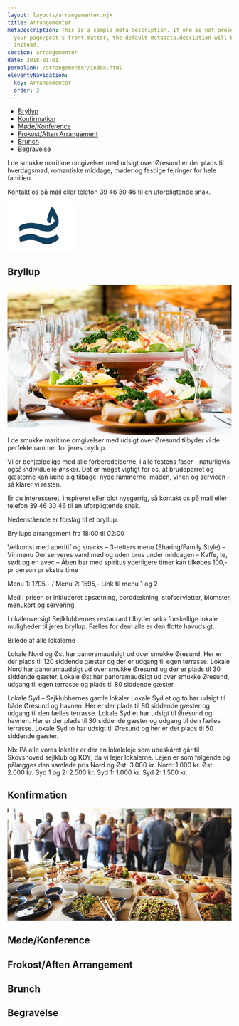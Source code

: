 ```yaml
---
layout: layouts/arrangementer.njk
title: Arrangementer
metaDescription: This is a sample meta description. If one is not present in
  your page/post's front matter, the default metadata.desciption will be used
  instead.
section: arrangementer
date: 2018-01-01
permalink: /arrangementer/index.html
eleventyNavigation:
  key: Arrangementer
  order: 3
---
```


<div class="page-links">
  <ul>
    <li><a href="#bryllup">Bryllyp</a></li>
    <li><a href="#konfirmation">Konfirmation</a></li>
    <li><a href="#konference">Møde/Konference</a></li>
    <li><a href="#arrangement">Frokost/Aften Arrangement</a></li>
    <li><a href="#brunch">Brunch</a></li>
    <li><a href="#begravelse">Begravelse</a></li>
  </ul>
</div>

I de smukke maritime omgivelser med udsigt over Øresund er der plads til hverdagsmad, romantiske middage, møder og festlige fejringer for hele familien. 

Kontakt os på mail eller telefon 39 46 30 46 til en uforpligtende snak. 


![](/static/img/logo_wave_blue-0.1x.jpg)

<h2 id="bryllup">Bryllup</h2>

![](/static/img/bryllup.jpeg)
I de smukke maritime omgivelser med udsigt over Øresund tilbyder vi de perfekte rammer for jeres bryllup. 

Vi er behjælpelige med alle forberedelserne, i alle festens faser - naturligvis også individuelle ønsker. Det er meget vigtigt for os, at brudeparret og gæsterne kan læne sig tilbage, nyde rammerne, maden, vinen og servicen – så klarer vi resten.

Er du interesseret, inspireret eller blot nysgerrig, så kontakt os på mail eller telefon 39 46 30 46 til en uforpligtende snak. 

Nedenstående er forslag til et bryllup. 


Bryllups arrangement fra 18:00 til 02:00

Velkomst med aperitif og snacks
–
3-retters menu (Sharing/Family Style)
–
Vinmenu
Der serveres vand med og uden brus under middagen
–
Kaffe, te, sødt og en avec
–
Åben bar med spiritus 
yderligere timer kan tilkøbes 100,- pr person pr ekstra time

Menu 1: 1795,- / Menu 2: 1595,- Link til menu 1 og 2

Med i prisen er inkluderet opsætning, borddækning, stofservietter, blomster, menukort og servering.

Lokaleoversigt
Sejlklubbernes restaurant tilbyder seks forskellige lokale muligheder til jeres bryllup. Fælles for dem alle er den flotte havudsigt. 

Billede af alle lokalerne

Lokale Nord og Øst har panoramaudsigt ud over smukke Øresund. Her er der plads til 120 siddende gæster og der er udgang til egen terrasse. 
Lokale Nord har panoramaudsigt ud over smukke Øresund og der er plads til 30 siddende gæster.
Lokale Øst har panoramaudsigt ud over smukke Øresund, udgang til egen terrasse og plads til 80 siddende gæster.

Lokale Syd – Sejklubbernes gamle lokaler
Lokale Syd et og to har udsigt til både Øresund og havnen. Her er der plads til 80 siddende gæster og udgang til den fælles terrasse. 
Lokale Syd et har udsigt til Øresund og havnen. Her er der plads til 30 siddende gæster og udgang til den fælles terrasse.
Lokale Syd to har udsigt til Øresund og her er der plads til 50 siddende gæster. 

Nb: På alle vores lokaler er der en lokaleleje som ubeskåret går til Skovshoved sejlklub og KDY, da vi lejer lokalerne. 
Lejen er som følgende og pålægges den samlede pris
Nord og Øst: 3.000 kr.
Nord: 1.000 kr.
Øst: 2.000 kr.
Syd 1 og 2: 2.500 kr.
Syd 1: 1.000 kr.
Syd 2: 1.500 kr.


<h2 id="konfirmation">Konfirmation</h2>

![](/static/img/konfirmation.jpeg)

<h2 id="konference">Møde/Konference</h2>

<h2 id="arrangement">Frokost/Aften Arrangement</h2>

<h2 id="brunch">Brunch</h2>

<h2 id="begravelse">Begravelse</h2>